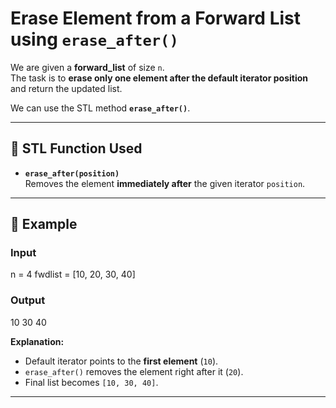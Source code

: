# Erase Element from a Forward List using `erase_after()`

We are given a **forward_list** of size `n`.  
The task is to **erase only one element after the default iterator position** and return the updated list.  

We can use the STL method **`erase_after()`**.

---

## 🔹 STL Function Used

- **`erase_after(position)`**  
  Removes the element **immediately after** the given iterator `position`.

---

## 🔹 Example

### Input

n = 4
fwdlist = [10, 20, 30, 40]


### Output

10 30 40


**Explanation:**  
- Default iterator points to the **first element** (`10`).  
- `erase_after()` removes the element right after it (`20`).  
- Final list becomes `[10, 30, 40]`.

---
